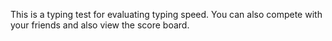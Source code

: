 This is a typing test for evaluating typing speed. You can also compete with your friends and also view the score board.